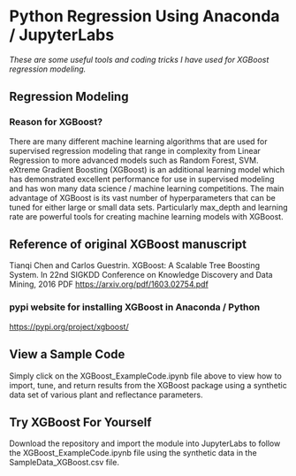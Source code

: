 # Python Regression Using Anaconda / JupyterLabs

*These are some useful tools and coding tricks I have used for XGBoost regression modeling.*

## Regression Modeling
### Reason for XGBoost?
There are many different machine learning algorithms that are used for supervised regression modeling that range in complexity from Linear Regression to more advanced models such as Random Forest, SVM. eXtreme Gradient Boosting (XGBoost) is an additional learning model which has demonstrated excellent performance for use in supervised modeling and has won many data science / machine learning competitions. The main advantage of XGBoost is its vast number of hyperparameters that can be tuned for either large or small data sets. Particularly max_depth and learning rate are powerful tools for creating machine learning models with XGBoost.

## Reference of original XGBoost manuscript
Tianqi Chen and Carlos Guestrin. XGBoost: A Scalable Tree Boosting System. In 22nd SIGKDD Conference on Knowledge Discovery and Data Mining, 2016
PDF https://arxiv.org/pdf/1603.02754.pdf

### pypi website for installing XGBoost in Anaconda / Python
https://pypi.org/project/xgboost/

## View a Sample Code
Simply click on the XGBoost_ExampleCode.ipynb file above to view how to import, tune, and return results from the XGBoost package using a synthetic data set of various plant and reflectance parameters. 

## Try XGBoost For Yourself
Download the repository and import the module into JupyterLabs to follow the XGBoost_ExampleCode.ipynb file using the synthetic data in the SampleData_XGBoost.csv file. 


